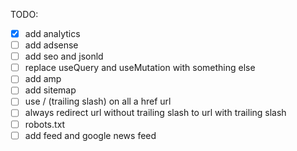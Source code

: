 TODO:

- [x] add analytics
- [ ] add adsense
- [ ] add seo and jsonld
- [ ] replace useQuery and useMutation with something else
- [ ] add amp
- [ ] add sitemap
- [ ] use / (trailing slash) on all a href url
- [ ] always redirect url without trailing slash to url with trailing slash
- [ ] robots.txt
- [ ] add feed and google news feed
